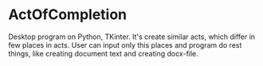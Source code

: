 # ActOfCompletion
Desktop program on Python, TKinter. It's create similar acts, which differ in few places in acts. User can input only this places and program do rest things, like creating document text and creating docx-file. 
